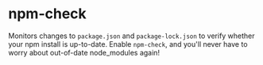# npm-check

Monitors changes to `package.json` and `package-lock.json` to verify whether your npm install is
up-to-date. Enable `npm-check`, and you'll never have to worry about out-of-date node_modules again!
